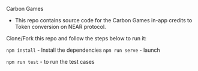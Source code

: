 Carbon Games 

- This repo contains source code for the Carbon Games in-app credits to Token conversion on NEAR protocol.

Clone/Fork this repo and follow the steps below to run it: 

`npm install` - Install the dependencies
`npm run serve` - launch 

`npm run test` - to run the test cases

